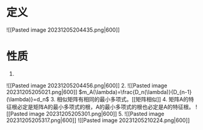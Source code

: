 # 定义
![[Pasted image 20231205204435.png|600]]
# 性质
1. 
![[Pasted image 20231205204456.png|600]]
2.
![[Pasted image 20231205205021.png|600]]
$m_A(\lambda)=\frac{D_n(\lambda)}{D_{n-1}(\lambda)}=d_n$
3. 相似矩阵有相同的最小多项式。[[矩阵相似]]
4. 矩阵A的特征根必定是矩阵A的最小多项式的根，A的最小多项式的根也必定是A的特征根。
![[Pasted image 20231205205301.png|600]]
5.
![[Pasted image 20231205205317.png|600]]
![[Pasted image 20231205210224.png|600]]
